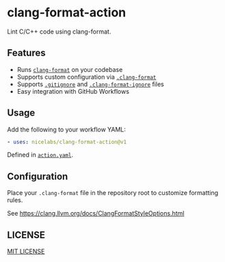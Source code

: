 # clang-format-action

Lint C/C++ code using clang-format.

## Features

- Runs [`clang-format`] on your codebase
- Supports custom configuration via [`.clang-format`]
- Supports [`.gitignore`] and [`.clang-format-ignore`] files
- Easy integration with GitHub Workflows

[`clang-format`]: https://clang.llvm.org/docs/ClangFormat.html
[`.gitignore`]: https://git-scm.com/docs/gitignore
[`.clang-format`]: https://clang.llvm.org/docs/ClangFormatStyleOptions.html
[`.clang-format-ignore`]: https://clang.llvm.org/docs/ClangFormat.html#clang-format-ignore

## Usage

Add the following to your workflow YAML:

```yaml
- uses: nicelabs/clang-format-action@v1
```

Defined in [`action.yaml`](action.yaml).

## Configuration

Place your `.clang-format` file in the repository root to customize formatting rules.

See <https://clang.llvm.org/docs/ClangFormatStyleOptions.html>

## LICENSE

[MIT LICENSE](LICENSE.txt)
